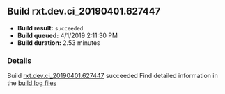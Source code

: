 ## Build rxt.dev.ci_20190401.627447
- **Build result:** `succeeded`
- **Build queued:** 4/1/2019 2:11:30 PM
- **Build duration:** 2.53 minutes
### Details
Build [rxt.dev.ci_20190401.627447](https://winappstudio.visualstudio.com/web/build.aspx?pcguid=a4ef43be-68ce-4195-a619-079b4d9834c2&builduri=vstfs%3a%2f%2f%2fBuild%2fBuild%2f27447) succeeded
Find detailed information in the [build log files](https://uwpctdiags.blob.core.windows.net/buildlogs/rxt.dev.ci_20190401.627447_logs.zip)
